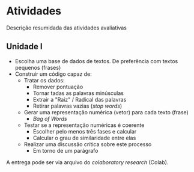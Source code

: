 
# Atividades 
Descrição resumidada das atividades avaliativas

## Unidade I 
* Escolha uma base de dados de textos. De preferência com textos pequenos (frases)
* Construir um código capaz de: 
  * Tratar os dados:
    * Remover pontuação 
    * Tornar tadas as palavras minúsculas 
    * Extrair a "Raiz" / Radical das palavras 
    * Retirar palavras vazias (*stop words*)
  * Gerar uma representação numérica (vetor) para cada texto (frase) 
    * *Bag of Words* 
  * Testar se a representação numéricas é coerente 
    * Escolher pelo menos três fases e calcular 
    * Calcular o grau de similaridade entre elas 
  * Realizar uma discussão crítica sobre este processo
    * Em torno de um parágrafo 
 
A entrega pode ser via arquivo do *colaboratory research* (Colab). 
